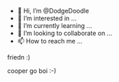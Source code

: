 - 👋 Hi, I’m @DodgeDoodle
- 👀 I’m interested in ...
- 🌱 I’m currently learning ...
- 💞️ I’m looking to collaborate on ...
- 📫 How to reach me ...

<!---
DodgeDoodle/DodgeDoodle is a ✨ special ✨ repository because its `README.md` (this file) appears on your GitHub profile.
You can click the Preview link to take a look at your changes.
--->


friedn :)










cooper go boi :-)
